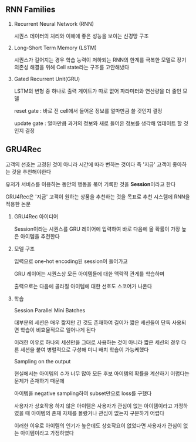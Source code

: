 ## RNN Families

1. Recurrent Neural Network (RNN)

    시퀀스 데이터의 처리와 이해에 좋은 성능을 보이는 신경망 구조

2. Long-Short Term Memory (LSTM)

    시퀀스가 길어지는 경우 학습 능력이 저하되는 RNN의 한계를 극복한 모델로 장기 의존성 해결을 위해 Cell state라는 구조를 고안해냈다

3. Gated Recurrent Unit(GRU)

    LSTM의 변형 중 하나로 출력 게이트가 따로 없어 파라미터와 연산량을 더 줄인 모델

    reset gate : 바로 전 cell에서 들어온 정보를 얼마만큼 쓸 것인지 결정

    update gate : 얼마만큼 과거의 정보와 새로 들어온 정보를 생각해 업데이트 할 것인지 결정

## GRU4Rec

고객의 선호는 고정된 것이 아니라 시간에 따라 변하는 것이다 즉 '지금' 고객이 좋아하는 것을 추천해야한다

유저가 서비스를 이용하는 동안의 행동을 묶어 기록한 것을 **Session**이라고 한다

GRU4Rec은 '지금' 고객이 원하는 상품을 추천하는 것을 목표로 추천 시스템에 RNN을 적용한 논문

1. GRU4Rec 아이디어
   
    Session이라는 시퀀스를 GRU 레이어에 입력하여 바로 다음에 올 확률이 가장 높은 아이템을 추천한다

2. 모델 구조
   
    입력으로 one-hot encoding된 session이 들어가고

    GRU 레이어는 시퀀스상 모든 아이템들에 대한 맥락적 관게를 학습하며

    출력으로는 다음에 골라질 아이템에 대한 선호도 스코어가 나온다

3. 학습
    
    Session Parallel Mini Batches

    대부분의 세션은 매우 짧지만 긴 것도 존재하여 길이가 짧은 세션들이 단독 사용되면 학습이 비효율적으로 일어나게 된다

    이러한 이유로 하나의 세션만을 그대로 사용하는 것이 아니라 짧은 세션의 경우 다른 세션을 붙여 병렬적으로 구성해 미니 배치 학습이 가능케했다


    Sampling on the output

    현실에서는 아이템의 수가 너무 많아 모든 후보 아이템의 확률을 계산하기 어렵다는 문제가 존재하기 때문에 
    
    아이템을 negative sampling하여 subset만으로 loss를 구했다

    사용자가 상호작용 하지 않은 아이템은 사용자가 관심이 없는 아이템이라고 가정하였을 때 아이템의 존재 자체를 몰랐거나 관심이 없는지 구분하기 어렵다

    이러한 이유로 아이템의 인기가 높은데도 상호작요이 없었다면 사용자가 관심이 없는 아이템이라고 가정하였다

